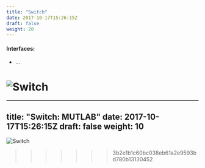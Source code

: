 ```yaml
---
title: "Switch"
date: 2017-10-17T15:26:15Z
draft: false
weight: 20
---
```


#### Interfaces:
- ...

![Switch](/images/switch/SWITCH.png)
=======
---
title: "Switch: MUTLAB"
date: 2017-10-17T15:26:15Z
draft: false
weight: 10
---


![Switch](/images/switch/SWITCH.png)
>>>>>>> 3b2e1b1c60bc038eb61a2e9593bd780b13130452
